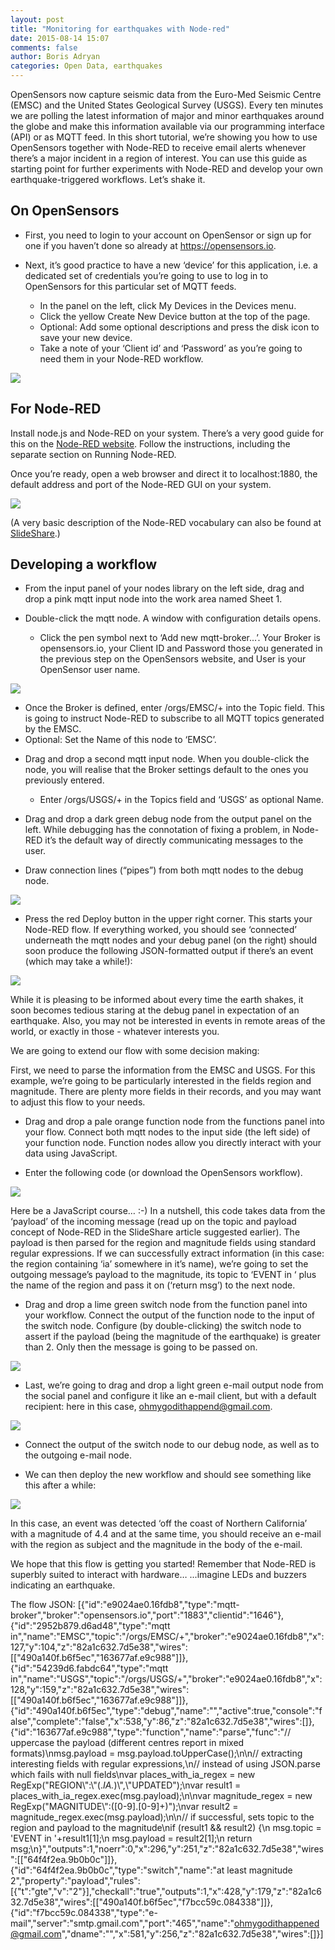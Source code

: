 ```yaml
---
layout: post
title: "Monitoring for earthquakes with Node-red"
date: 2015-08-14 15:07
comments: false
author: Boris Adryan
categories: Open Data, earthquakes
---
```


OpenSensors now capture seismic data from the Euro-Med Seismic Centre (EMSC) and the United States Geological Survey (USGS). Every ten minutes we are polling the latest information of major and minor earthquakes around the globe and make this information available via our programming interface (API) or as MQTT feed.
In this short tutorial, we’re showing you how to use OpenSensors together with Node-RED to receive email alerts whenever there’s a major incident in a region of interest. You can use this guide as starting point for further experiments with Node-RED and develop your own earthquake-triggered workflows. Let’s shake it.

## On OpenSensors

* First, you need to login to your account on OpenSensor or sign up for one if you haven’t done so already at https://opensensors.io. 	 	
	
* Next, it’s good practice to have a new ‘device’ for this application, i.e. a dedicated set of credentials you’re going to use to log in to OpenSensors for this particular set of MQTT feeds. 			
    - In the panel on the left, click My Devices in the Devices menu.	
    - Click the yellow Create New Device button at the top of the page.
    - Optional: Add some optional descriptions and press the disk icon to save your new device.	
    - Take a note of your ‘Client id’ and ‘Password’ as you’re going to need them in your Node-RED workflow.

<img src="{{ root_url }}/images/quakelistener.png" />

## For Node-RED

Install node.js and Node-RED on your system. There’s a very good guide for this on the [Node-RED website](http://nodered.org/docs/getting-started/installation.html). Follow the instructions, including the separate section on Running Node-RED.
	
Once you’re ready, open a web browser and direct it to localhost:1880, the default address and port of the Node-RED GUI on your system.

<img src="{{ root_url }}/images/noderedquake.png" />

(A very basic description of the Node-RED vocabulary can also be found at [SlideShare](http://www.slideshare.net/BorisAdryan/node-red-workflowcoursetoulouse).)

## Developing a workflow

* From the input panel of your nodes library on the left side, drag and drop a pink mqtt input node into the work area named Sheet 	1.

* Double-click the mqtt node. A window with configuration details opens.
    - Click the pen symbol next to ‘Add new mqtt-broker...’. Your Broker is opensensors.io, your Client ID and Password those you generated in the previous step on the OpenSensors website, and User is your OpenSensor user name.

<img src="{{ root_url }}/images/noderedmqtt.png" />

- Once the Broker is defined, enter /orgs/EMSC/+ into the Topic field. This is going to instruct Node-RED to subscribe to all MQTT topics generated by the EMSC.	
- Optional: Set the Name of this node to ‘EMSC’.

* Drag and drop a second mqtt input node. When you double-click the node, you will realise that the Broker settings default to the ones you previously entered.
    - Enter /orgs/USGS/+ in the Topics field and ‘USGS’ as optional Name.

* Drag and drop a dark green debug node from the output panel on the left. While debugging has the connotation of fixing a problem, in Node-RED it’s the default way of directly communicating messages to the user.

* Draw connection lines (“pipes”) from both mqtt nodes to the debug node.

<img src="{{ root_url }}/images/noderedflow.png" />

* Press	the red Deploy button in the upper right corner. This starts your Node-RED flow. If everything worked, you should see ‘connected’ underneath the mqtt nodes and your debug panel (on the right) should soon produce the following JSON-formatted output if there’s an event (which may take a while!):

<img src="{{ root_url }}/images/nddebugger.png" />

While it is pleasing to be informed about every time the earth shakes, it soon becomes tedious staring at the debug panel in expectation of an earthquake. Also, you may not be interested in events in remote areas of the world, or exactly in those - whatever interests you.

We are going to extend our flow with some decision making:

First, we need to parse the information from the EMSC and USGS. For this example, we’re going to be particularly interested in the fields region and magnitude. There are plenty more fields in their records, and you may want to adjust this flow to your needs.

* Drag and drop a pale orange function node from the functions panel into your flow. Connect both mqtt nodes to the input side (the left side) of your function node. Function nodes allow you directly interact with your data using JavaScript.

* Enter the following code (or download the OpenSensors workflow).

<img src="{{ root_url }}/images/nseditor.png" />

Here be a JavaScript course… :-) In a nutshell, this code takes data from the ‘payload’ of the incoming message (read up on the topic and payload concept of Node-RED in the SlideShare article suggested earlier). The payload is then parsed for the region and magnitude fields using standard regular expressions. If we can successfully extract information (in this case: the region containing ‘ia’ somewhere in it’s name), we’re going to set the outgoing message’s payload to the magnitude, its topic to ‘EVENT in ‘ plus the name of the region and pass it on (‘return msg’) to the next node. 

* Drag and drop a lime green switch node from the function panel into your workflow. Connect the output of the function node to the input of the switch node. Configure (by double-clicking) the switch node to assert if the payload (being the magnitude of the earthquake) is greater than 2. Only then the message is going to be passed on.

<img src="{{ root_url }}/images/editswitch.png" />

* Last, we’re going to drag and drop a light green e-mail output node from the social panel and configure it like an e-mail client, but with a default recipient: here in this case, ohmygodithappend@gmail.com. 

<img src="{{ root_url }}/images/nseditemail.png" />

* Connect the output of the switch node to our debug node, as well as to the outgoing e-mail node.

* We can then deploy the new workflow and should see something like this after a while:

<img src="{{ root_url }}/images/newflow.png" />

In this case, an event was detected ‘off the coast of Northern California’ with a magnitude of 4.4 and at the same time, you should receive an e-mail with the region as subject and the magnitude in the body of the e-mail.

We hope that this flow is getting you started! Remember that Node-RED is superbly suited to interact with hardware… ...imagine LEDs and buzzers indicating an earthquake.



The flow JSON:
[{"id":"e9024ae0.16fdb8","type":"mqtt-broker","broker":"opensensors.io","port":"1883","clientid":"1646"},{"id":"2952b879.d6ad48","type":"mqtt in","name":"EMSC","topic":"/orgs/EMSC/+","broker":"e9024ae0.16fdb8","x":127,"y":104,"z":"82a1c632.7d5e38","wires":[["490a140f.b6f5ec","163677af.e9c988"]]},{"id":"54239d6.fabdc64","type":"mqtt in","name":"USGS","topic":"/orgs/USGS/+","broker":"e9024ae0.16fdb8","x":128,"y":159,"z":"82a1c632.7d5e38","wires":[["490a140f.b6f5ec","163677af.e9c988"]]},{"id":"490a140f.b6f5ec","type":"debug","name":"","active":true,"console":"false","complete":"false","x":538,"y":86,"z":"82a1c632.7d5e38","wires":[]},{"id":"163677af.e9c988","type":"function","name":"parse","func":"// uppercase the payload (different centres report in mixed formats)\nmsg.payload = msg.payload.toUpperCase();\n\n// extracting interesting fields with regular expressions,\n// instead of using JSON.parse which fails with null fields\nvar places_with_ia_regex = new RegExp(\"REGION\\\":\\\"(.*IA.*)\\\",\\\"UPDATED\");\nvar result1 = places_with_ia_regex.exec(msg.payload);\n\nvar magnitude_regex = new RegExp(\"MAGNITUDE\\\":([0-9].[0-9]+)\");\nvar result2 = magnitude_regex.exec(msg.payload);\n\n// if successful, sets topic to the region and payload to the magnitude\nif (result1 && result2) {\n  msg.topic = 'EVENT in '+result1[1];\n  msg.payload = result2[1];\n  return msg;\n}","outputs":1,"noerr":0,"x":296,"y":251,"z":"82a1c632.7d5e38","wires":[["64f4f2ea.9b0b0c"]]},{"id":"64f4f2ea.9b0b0c","type":"switch","name":"at least magnitude 2","property":"payload","rules":[{"t":"gte","v":"2"}],"checkall":"true","outputs":1,"x":428,"y":179,"z":"82a1c632.7d5e38","wires":[["490a140f.b6f5ec","f7bcc59c.084338"]]},{"id":"f7bcc59c.084338","type":"e-mail","server":"smtp.gmail.com","port":"465","name":"ohmygodithappened@gmail.com","dname":"","x":581,"y":256,"z":"82a1c632.7d5e38","wires":[]}]
